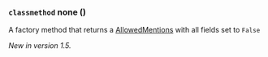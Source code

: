 ### `classmethod` none () [](https://discordpy.readthedocs.io/en/v1.7.3/api.html#discord.AllowedMentions.none)
A factory method that returns a [AllowedMentions](discord/Data%20Classes/AllowedMentions/AllowedMentions) with all fields set to `False`

*New in version 1.5.*

